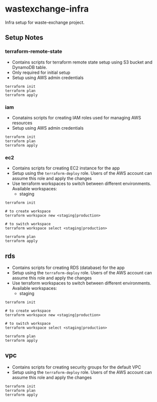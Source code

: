 # wastexchange-infra

Infra setup for waste-exchange project.

## Setup Notes

### terraform-remote-state

* Contains scripts for terraform remote state setup using S3 bucket and DynamoDB table.
* Only required for initial setup
* Setup using AWS admin credentials

```
terraform init
terraform plan
terraform apply
```

### iam

* Conatains scripts for creating IAM roles used for managing AWS resources
* Setup using AWS admin credentials

```
terraform init
terraform plan
terraform apply
```

### ec2

* Contains scripts for creating EC2 instance for the app
* Setup using the `terraform-deploy` role. Users of the AWS account can assume this role and apply the changes
* Use terraform workspaces to switch between different environments. Available workspaces:
    - staging

```
terraform init

# to create workspace
terraform workspace new <staging|production>

# to switch workspace
terraform workspace select <staging|production>

terraform plan
terraform apply
```

## rds

* Contains scripts for creating RDS (database) for the app
* Setup using the `terraform-deploy` role. Users of the AWS account can assume this role and apply the changes
* Use terraform workspaces to switch between different environments. Available workspaces:
    - staging

```
terraform init

# to create workspace
terraform workspace new <staging|production>

# to switch workspace
terraform workspace select <staging|production>

terraform plan
terraform apply
```

## vpc

* Contains scripts for creating security groups for the default VPC
* Setup using the `terraform-deploy` role. Users of the AWS account can assume this role and apply the changes

```
terraform init
terraform plan
terraform apply
```
